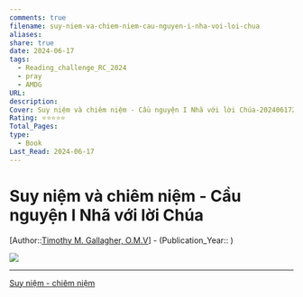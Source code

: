 ```yaml
---
comments: true
filename: suy-niem-va-chiem-niem-cau-nguyen-i-nha-voi-loi-chua
aliases: 
share: true
date: 2024-06-17
tags:
  - Reading_challenge_RC_2024
  - pray
  - AMDG
URL: 
description: 
Cover: Suy niệm và chiêm niệm - Cầu nguyện I Nhã với lời Chúa-20240617214625096.webp
Rating: ⭐⭐⭐⭐⭐
Total_Pages: 
type:
  - Book
Last_Read: 2024-06-17
---
```

# Suy niệm và chiêm niệm - Cầu nguyện I Nhã với lời Chúa
[Author::[Timothy M. Gallagher, O.M.V](Timothy%20M.%20Gallagher,%20O.M.V.md)] - (Publication_Year:: )

![](https://i.imgur.com/v4uFi2c.png)

---

[Suy niệm - chiêm niệm](../../Suy%20ni%E1%BB%87m%20-%20chi%C3%AAm%20ni%E1%BB%87m.md)